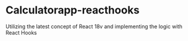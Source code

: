 # Calculatorapp-reacthooks
Utilizing the latest concept of React 18v and implementing the logic with React Hooks
